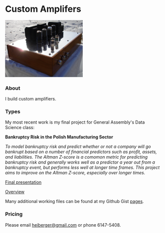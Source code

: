 # Custom Amplifers

<img src="/images/hifi.jpg" alt="Image of HiFi Amplifier" width="50%">

### About

I build custom amplifiers.

### Types

My most recent work is my final project for General Assembly's Data Science class:

__Bankruptcy Risk in the Polish Manufacturing Sector__

_To model bankruptcy risk and predict whether or not a company will go bankrupt based on a number of financial predictors such as profit, assets, and liabilities. The Altman Z-score is a comomon metric for predicting bankruptcy risk and generally works well as a predictor a year out from a bankruptcy event, but performs less well at longer time frames. This project aims to improve on the Altman Z-score, especially over longer times._

[Final presentation](https://drive.google.com/file/d/0BzhZx0mGJKZ9SE9NVGlNNHV4YVE/view)

[Overview](https://gist.github.com/heiberger/0db198079a14ceba5e8580e14fe38aa3)

Many additional working files can be found at my Github Gist [pages](https://gist.github.com/heiberger).
  
### Pricing

Please email heiberger@gmail.com or phone 6147-5408.
